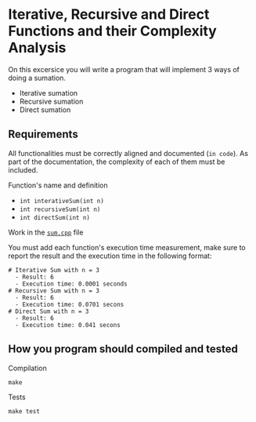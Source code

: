 #  Iterative, Recursive and Direct Functions and their Complexity Analysis

On this excersice you will write a program that will implement 3 ways of doing a sumation.

- Iterative sumation
- Recursive sumation
- Direct sumation

## Requirements

All functionalities must be correctly aligned and documented (`in code`). As part of the documentation, the complexity of each of them must be included.

Function's name and definition
- `int interativeSum(int n)`
- `int recursiveSum(int n)`
- `int directSum(int n)`

Work in the [`sum.cpp`](./sum.cpp) file

You must add each function's execution time measurement, make sure to report the result and the execution time in the following format:

```
# Iterative Sum with n = 3
  - Result: 6
  - Execution time: 0.0001 seconds
# Recursive Sum with n = 3
  - Result: 6
  - Execution time: 0.0701 secons
# Direct Sum with n = 3
  - Result: 6
  - Execution time: 0.041 secons

```

## How you program should compiled and tested

Compilation

```
make
```

Tests
```
make test
```
